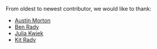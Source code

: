From oldest to newest contributor, we would like to thank:

- [Austin Morton](https://github.com/apmorton)
- [Ben Rady](https://github.com/benrady)
- [Julia Kwiek](https://github.com/jkwiek)
- [Kit Rady](https://github.com/kitrady)

